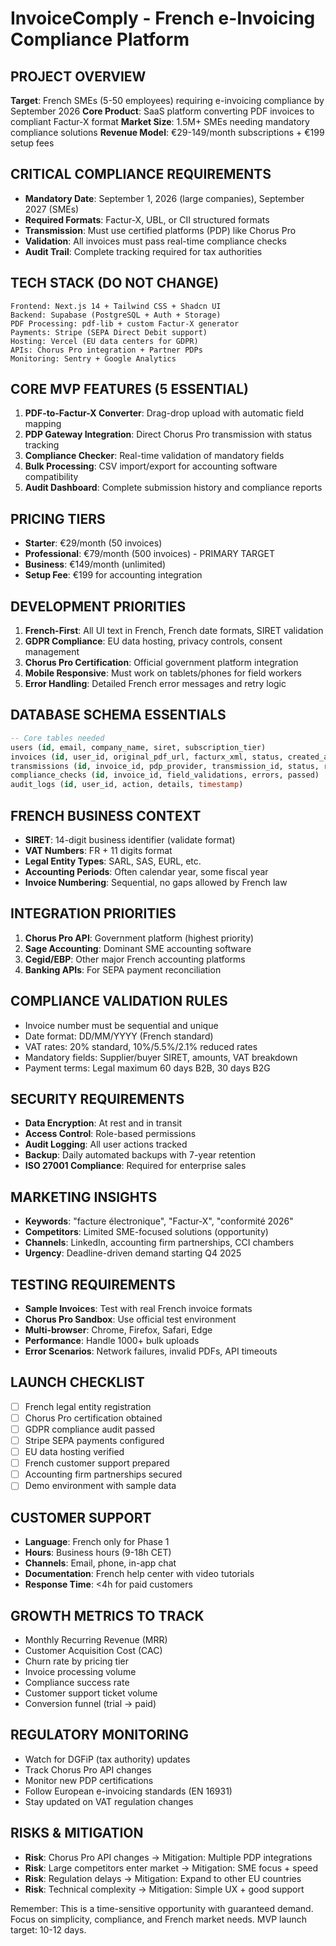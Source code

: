 # InvoiceComply - French e-Invoicing Compliance Platform

## PROJECT OVERVIEW
**Target**: French SMEs (5-50 employees) requiring e-invoicing compliance by September 2026
**Core Product**: SaaS platform converting PDF invoices to compliant Factur-X format
**Market Size**: 1.5M+ SMEs needing mandatory compliance solutions
**Revenue Model**: €29-149/month subscriptions + €199 setup fees

## CRITICAL COMPLIANCE REQUIREMENTS
- **Mandatory Date**: September 1, 2026 (large companies), September 2027 (SMEs)
- **Required Formats**: Factur-X, UBL, or CII structured formats
- **Transmission**: Must use certified platforms (PDP) like Chorus Pro
- **Validation**: All invoices must pass real-time compliance checks
- **Audit Trail**: Complete tracking required for tax authorities

## TECH STACK (DO NOT CHANGE)
```
Frontend: Next.js 14 + Tailwind CSS + Shadcn UI
Backend: Supabase (PostgreSQL + Auth + Storage)
PDF Processing: pdf-lib + custom Factur-X generator
Payments: Stripe (SEPA Direct Debit support)
Hosting: Vercel (EU data centers for GDPR)
APIs: Chorus Pro integration + Partner PDPs
Monitoring: Sentry + Google Analytics
```

## CORE MVP FEATURES (5 ESSENTIAL)
1. **PDF-to-Factur-X Converter**: Drag-drop upload with automatic field mapping
2. **PDP Gateway Integration**: Direct Chorus Pro transmission with status tracking
3. **Compliance Checker**: Real-time validation of mandatory fields
4. **Bulk Processing**: CSV import/export for accounting software compatibility
5. **Audit Dashboard**: Complete submission history and compliance reports

## PRICING TIERS
- **Starter**: €29/month (50 invoices)
- **Professional**: €79/month (500 invoices) - PRIMARY TARGET
- **Business**: €149/month (unlimited)
- **Setup Fee**: €199 for accounting integration

## DEVELOPMENT PRIORITIES
1. **French-First**: All UI text in French, French date formats, SIRET validation
2. **GDPR Compliance**: EU data hosting, privacy controls, consent management
3. **Chorus Pro Certification**: Official government platform integration
4. **Mobile Responsive**: Must work on tablets/phones for field workers
5. **Error Handling**: Detailed French error messages and retry logic

## DATABASE SCHEMA ESSENTIALS
```sql
-- Core tables needed
users (id, email, company_name, siret, subscription_tier)
invoices (id, user_id, original_pdf_url, facturx_xml, status, created_at)
transmissions (id, invoice_id, pdp_provider, transmission_id, status, response)
compliance_checks (id, invoice_id, field_validations, errors, passed)
audit_logs (id, user_id, action, details, timestamp)
```

## FRENCH BUSINESS CONTEXT
- **SIRET**: 14-digit business identifier (validate format)
- **VAT Numbers**: FR + 11 digits format
- **Legal Entity Types**: SARL, SAS, EURL, etc.
- **Accounting Periods**: Often calendar year, some fiscal year
- **Invoice Numbering**: Sequential, no gaps allowed by French law

## INTEGRATION PRIORITIES
1. **Chorus Pro API**: Government platform (highest priority)
2. **Sage Accounting**: Dominant SME accounting software
3. **Cegid/EBP**: Other major French accounting platforms
4. **Banking APIs**: For SEPA payment reconciliation

## COMPLIANCE VALIDATION RULES
- Invoice number must be sequential and unique
- Date format: DD/MM/YYYY (French standard)
- VAT rates: 20% standard, 10%/5.5%/2.1% reduced rates
- Mandatory fields: Supplier/buyer SIRET, amounts, VAT breakdown
- Payment terms: Legal maximum 60 days B2B, 30 days B2G

## SECURITY REQUIREMENTS
- **Data Encryption**: At rest and in transit
- **Access Control**: Role-based permissions
- **Audit Logging**: All user actions tracked
- **Backup**: Daily automated backups with 7-year retention
- **ISO 27001 Compliance**: Required for enterprise sales

## MARKETING INSIGHTS
- **Keywords**: "facture électronique", "Factur-X", "conformité 2026"
- **Competitors**: Limited SME-focused solutions (opportunity)
- **Channels**: LinkedIn, accounting firm partnerships, CCI chambers
- **Urgency**: Deadline-driven demand starting Q4 2025

## TESTING REQUIREMENTS
- **Sample Invoices**: Test with real French invoice formats
- **Chorus Pro Sandbox**: Use official test environment
- **Multi-browser**: Chrome, Firefox, Safari, Edge
- **Performance**: Handle 1000+ bulk uploads
- **Error Scenarios**: Network failures, invalid PDFs, API timeouts

## LAUNCH CHECKLIST
- [ ] French legal entity registration
- [ ] Chorus Pro certification obtained
- [ ] GDPR compliance audit passed
- [ ] Stripe SEPA payments configured
- [ ] EU data hosting verified
- [ ] French customer support prepared
- [ ] Accounting firm partnerships secured
- [ ] Demo environment with sample data

## CUSTOMER SUPPORT
- **Language**: French only for Phase 1
- **Hours**: Business hours (9-18h CET)
- **Channels**: Email, phone, in-app chat
- **Documentation**: French help center with video tutorials
- **Response Time**: <4h for paid customers

## GROWTH METRICS TO TRACK
- Monthly Recurring Revenue (MRR)
- Customer Acquisition Cost (CAC)
- Churn rate by pricing tier
- Invoice processing volume
- Compliance success rate
- Customer support ticket volume
- Conversion funnel (trial → paid)

## REGULATORY MONITORING
- Watch for DGFiP (tax authority) updates
- Track Chorus Pro API changes
- Monitor new PDP certifications
- Follow European e-invoicing standards (EN 16931)
- Stay updated on VAT regulation changes

## RISKS & MITIGATION
- **Risk**: Chorus Pro API changes → Mitigation: Multiple PDP integrations
- **Risk**: Large competitors enter market → Mitigation: SME focus + speed
- **Risk**: Regulation delays → Mitigation: Expand to other EU countries
- **Risk**: Technical complexity → Mitigation: Simple UX + good support

Remember: This is a time-sensitive opportunity with guaranteed demand. Focus on simplicity, compliance, and French market needs. MVP launch target: 10-12 days.